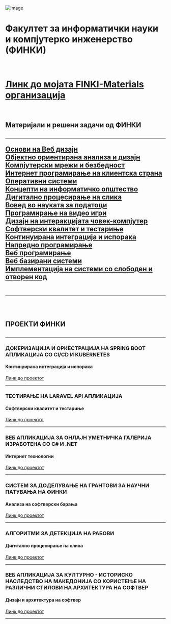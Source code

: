 ![image](https://github.com/user-attachments/assets/354bc31f-1352-47e6-8901-f11573d615d6)
<br>
<h1>Факултет за информатички науки и компјутерко инженерство (ФИНКИ)<h1/><br>
<a href="https://github.com/orgs/FINKI-Materials/repositories">Линк до мојата FINKI-Materials организација</a><br><br>
<h2>Материјали и решени задачи од ФИНКИ<h2/><hr>
<a href="https://github.com/FINKI-Materials/WD">Основи на Веб дизајн</a><br>
<a href="https://github.com/FINKI-Materials/OOAID">Објектно ориентирана анализа и дизајн</a><br>
<a href="https://github.com/FINKI-Materials/KMB">Компјутерски мрежи и безбедност</a><br>
<a href="https://github.com/FINKI-Materials/IPKS">Интернет програмирање на клиентска страна</a><br>
<a href="https://github.com/FINKI-Materials/OS">Оперативни системи</a><br>
<a href="https://github.com/FINKI-Materials/KNIO">Концепти на информатичко општество</a><br>
<a href="https://github.com/FINKI-Materials/DPNS">Дигитално процесирање на слика</a><br>
<a href="https://github.com/FINKI-Materials/VNP">Вовед во науката за податоци</a><br>
<a href="https://github.com/FINKI-Materials/PNVI">Програмирање на видео игри</a><br>
<a href="https://github.com/FINKI-Materials/DNICK">Дизајн на интеракцијата човек-компјутер</a><br>
<a href="https://github.com/FINKI-Materials/SKIT">Софтверски квалитет и тестариње</a><br>
<a href="https://github.com/FINKI-Materials/KIII">Континуирана интеграција и испорака</a><br>
<a href="https://github.com/FINKI-Materials/NP">Напредно програмирање</a><br>
<a href="https://github.com/FINKI-Materials/WP">Веб програмирање</a><br>
<a href="https://github.com/FINKI-Materials/WBS">Веб базирани системи</a><br>
<a href="https://github.com/FINKI-Materials/ISSOK">Имплементација на системи со слободен и отворен код</a><br>
<br><hr><br>
<h2>ПРОЕКТИ ФИНКИ<h2/><hr>
<h3>ДОКЕРИЗАЦИЈА И ОРКЕСТРАЦИЈА НА SPRING BOOT АПЛИКАЦИЈА СО CI/CD И KUBERNETES</h3>
<h4>Континуирана интеграција и испорака</h4>
<a href="https://github.com/ristov663/Project_KIII">Линк до проектот</a>
<br><hr>
<h3>ТЕСТИРАЊЕ НА LARAVEL API АПЛИКАЦИЈА</h3>
<h4>Софтверски квалитет и тестариње</h4>
<a href="https://github.com/ristov663/Project_SKIT">Линк до проектот</a>
<br><hr>
<h3>ВЕБ АПЛИКАЦИЈА ЗА ОНЛАЈН УМЕТНИЧКА ГАЛЕРИЈА ИЗРАБОТЕНА СО C# И .NET</h3>
<h4>Интернет технологии</h4>
<a href="https://github.com/ristov663/Project_IT">Линк до проектот</a>
<br><hr>
<h3>СИСТЕМ ЗА ДОДЕЛУВАЊЕ НА ГРАНТОВИ ЗА НАУЧНИ ПАТУВАЊА НА ФИНКИ</h3>
<h4>Анализа на софтверски барања</h4>
<a href="https://github.com/ristov663/Project_ANSB">Линк до проектот</a>
<br><hr>
<h3>АЛГОРИТМИ ЗА ДЕТЕКЦИЈА НА РАБОВИ</h3>
<h4>Дигитално процесирање на слика</h4>
<a href="https://github.com/ristov663/Project_DPNS">Линк до проектот</a>
<br><hr>
<h3>ВЕБ АПЛИКАЦИЈА ЗА КУЛТУРНО - ИСТОРИСКО НАСЛЕДСТВО НА МАКЕДОНИЈА СО КОРИСТЕЊЕ НА РАЗЛИЧНИ СТИЛОВИ НА АРХИТЕКТУРА НА СОФТВЕР</h3>
<h4>Дизајн и архитектура на софтвер</h4>
<a href="https://github.com/ristov663/Project_DIANS">Линк до проектот</a>
<br><hr>
